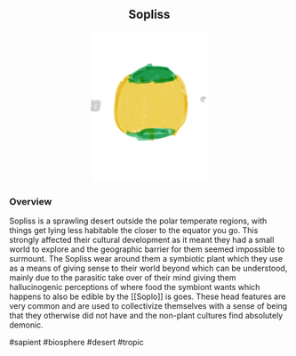 <h2 align="center">Sopliss
</h2>
<p align="center">
<img src="https://github.com/Insculpo/Sandbox_Galaxy/blob/Galactic/Stellar_Abyss_Setting_Bible/Photo_Directory/Sopless.png" width="210" height="270">
</p>

### Overview

Sopliss is a sprawling desert outside the polar temperate regions, with things get lying less habitable the closer to the equator you go.  This strongly affected their cultural development as it meant they had a small world to explore and the geographic barrier for them seemed impossible to surmount.  The Sopliss wear around them a symbiotic plant which they use as a means of giving sense to their world beyond which can be understood, mainly due to the parasitic take over of their mind giving them hallucinogenic perceptions of where food the symbiont wants which happens to also be edible by the [[Soplo]] is goes.  These head features are very common and are used to collectivize themselves with a sense of being that they otherwise did not have and the non-plant cultures find absolutely demonic.  

#sapient #biosphere #desert 
#tropic 